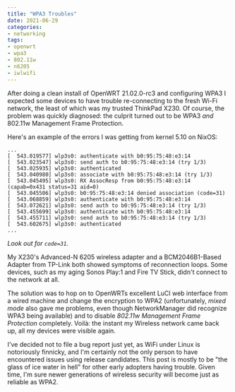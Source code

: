 ```yaml
---
title: "WPA3 Troubles"
date: 2021-06-29
categories:
- networking
tags:
- openwrt
- wpa3
- 802.11w
- n6205
- iwlwifi
---
```


After doing a clean install of OpenWRT 21.02.0-rc3 and configuring WPA3 I expected some devices to have trouble re-connecting to the fresh Wi-Fi network, the least of which was my trusted ThinkPad X230. Of course, the problem was quickly diagnosed: the culprit turned out to be WPA3 *and* 802.11w Management Frame Protection.

Here's an example of the errors I was getting from kernel 5.10 on NixOS:

```
...
[  543.019577] wlp3s0: authenticate with b0:95:75:48:e3:14
[  543.023547] wlp3s0: send auth to b0:95:75:48:e3:14 (try 1/3)
[  543.025935] wlp3s0: authenticated
[  543.040980] wlp3s0: associate with b0:95:75:48:e3:14 (try 1/3)
[  543.045495] wlp3s0: RX AssocResp from b0:95:75:48:e3:14 (capab=0x431 status=31 aid=0)
[  543.045506] wlp3s0: b0:95:75:48:e3:14 denied association (code=31)
[  543.068859] wlp3s0: authenticate with b0:95:75:48:e3:14
[  543.072621] wlp3s0: send auth to b0:95:75:48:e3:14 (try 1/3)
[  543.455699] wlp3s0: authenticate with b0:95:75:48:e3:14
[  543.455711] wlp3s0: send auth to b0:95:75:48:e3:14 (try 1/3)
[  543.602675] wlp3s0: authenticated
...
```

*Look out for `code=31`.*

My X230's Advanced-N 6205 wireless adapter and a BCM2046B1-Based Adapter from TP-Link both showed symptoms of reconnection loops. Some devices, such as my aging Sonos Play:1 and Fire TV Stick, didn't connect to the network at all.

The solution was to hop on to OpenWRTs excellent LuCI web interface from a wired machine and change the encryption to WPA2 (unfortunately, *mixed mode* also gave me problems, even though NetworkManager did recognize WPA3 being available) and to disable *802.11w Management Frame Protection* completely. Voilà: the instant my Wireless network came back up, all my devices were visible again.

I've decided not to file a bug report just yet, as WiFi under Linux is notoriously finnicky, and I'm certainly not the only person to have encountered issues using release candidates. This post is mostly to be "the glass of ice water in hell" for other early adopters having trouble. Given time, I'm sure newer generations of wireless security will become just as reliable as WPA2.